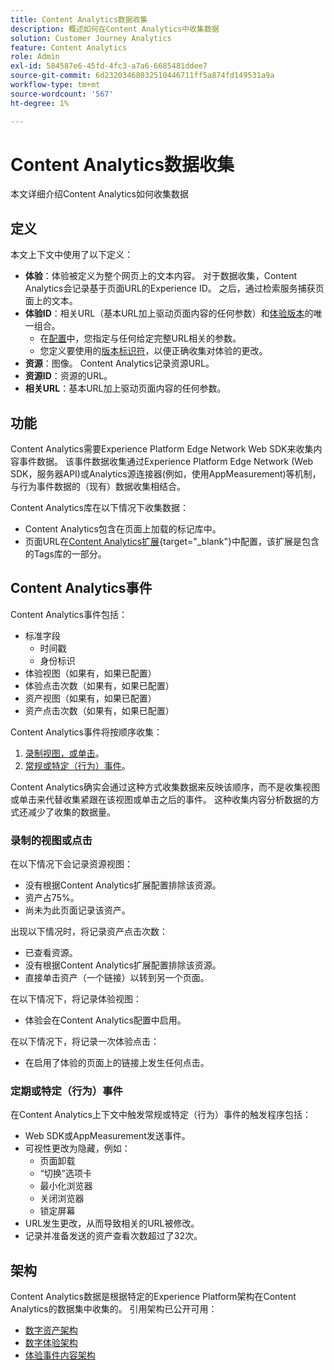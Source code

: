 ```yaml
---
title: Content Analytics数据收集
description: 概述如何在Content Analytics中收集数据
solution: Customer Journey Analytics
feature: Content Analytics
role: Admin
exl-id: 584587e6-45fd-4fc3-a7a6-6685481ddee7
source-git-commit: 6d23203468032510446711ff5a874fd149531a9a
workflow-type: tm+mt
source-wordcount: '567'
ht-degree: 1%

---
```


# Content Analytics数据收集

本文详细介绍Content Analytics如何收集数据


## 定义

本文上下文中使用了以下定义：

* **体验**：体验被定义为整个网页上的文本内容。 对于数据收集，Content Analytics会记录基于页面URL的Experience ID。 之后，通过检索服务捕获页面上的文本。
* **体验ID**：相关URL（基本URL加上驱动页面内容的任何参数）和[体验版本](manual.md#versioning)的唯一组合。
   * 在[配置](configuration.md)中，您指定与任何给定完整URL相关的参数。
   * 您定义要使用的[版本标识符](manual.md#versioning)，以便正确收集对体验的更改。
* **资源**：图像。 Content Analytics记录资源URL。
* **资源ID**：资源的URL。
* **相关URL**：基本URL加上驱动页面内容的任何参数。


## 功能

Content Analytics需要Experience Platform Edge Network Web SDK来收集内容事件数据。 该事件数据收集通过Experience Platform Edge Network (Web SDK，服务器API)或Analytics源连接器(例如，使用AppMeasurement)等机制，与行为事件数据的（现有）数据收集相结合。

Content Analytics库在以下情况下收集数据：

* Content Analytics包含在页面上加载的标记库中。
* 页面URL在[Content Analytics扩展](https://experienceleague.adobe.com/en/docs/experience-platform/tags/extensions/client/content-analytics/overview){target="_blank"}中配置，该扩展是包含的Tags库的一部分。



## Content Analytics事件

Content Analytics事件包括：

* 标准字段
   * 时间戳
   * 身份标识
* 体验视图（如果有，如果已配置）
* 体验点击次数（如果有，如果已配置）
* 资产视图（如果有，如果已配置）
* 资产点击次数（如果有，如果已配置）


Content Analytics事件将按顺序收集：

1. [录制视图，或单击](#recorded-view-or-click)。
1. [常规或特定（行为）事件](#regular-or-specific-behaviorial-event)。

Content Analytics确实会通过这种方式收集数据来反映该顺序，而不是收集视图或单击来代替收集紧跟在该视图或单击之后的事件。 这种收集内容分析数据的方式还减少了收集的数据量。

### 录制的视图或点击

在以下情况下会记录资源视图：

* 没有根据Content Analytics扩展配置排除该资源。
* 资产占75%。
* 尚未为此页面记录该资产。

出现以下情况时，将记录资产点击次数：

* 已查看资源。
* 没有根据Content Analytics扩展配置排除该资源。
* 直接单击资产（一个链接）以转到另一个页面。

在以下情况下，将记录体验视图：

* 体验会在Content Analytics配置中启用。

在以下情况下，将记录一次体验点击：

* 在启用了体验的页面上的链接上发生任何点击。


### 定期或特定（行为）事件

在Content Analytics上下文中触发常规或特定（行为）事件的触发程序包括：

* Web SDK或AppMeasurement发送事件。
* 可视性更改为隐藏，例如：
   * 页面卸载
   * “切换”选项卡
   * 最小化浏览器
   * 关闭浏览器
   * 锁定屏幕
* URL发生更改，从而导致相关的URL被修改。
* 记录并准备发送的资产查看次数超过了32次。


## 架构

Content Analytics数据是根据特定的Experience Platform架构在Content Analytics的数据集中收集的。 引用架构已公开可用：

* [数字资产架构](https://github.com/adobe/xdm/blob/master/components/classes/digital-asset.schema.json)
* [数字体验架构](https://github.com/adobe/xdm/blob/master/components/classes/digital-experience.schema.json)
* [体验事件内容架构](https://github.com/adobe/xdm/blob/master/components/fieldgroups/experience-event/experienceevent-content.schema.json)
